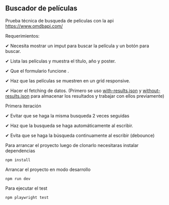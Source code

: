 ## Buscador de películas
Prueba técnica de busqueda de peliculas con la api https://www.omdbapi.com/

Requerimientos:

✔ Necesita mostrar un imput para buscar la película y un botón para buscar.

✔ Lista las películas y muestra el título, año y poster.

✔ Que el formulario funcione .

✔ Haz que las películas se muestren en un grid responsive.

✔ Hacer el fetching de datos. (Primero se uso [with-results.json](src/mocks/with-results.json) y [without-results.json](src/mocks/with-results.json) para almacenar los resultados y trabajar con ellos previamente)

Primera iteración

✔ Evitar que se haga la misma busqueda 2 veces seguidas

✔ Haz que la busqueda se haga automáticamente al escribir.

✔ Evita que se haga la búsqueda continuamente al escribir (debounce)


Para arrancar el proyecto luego de clonarlo necesitaras instalar dependencias
```node
npm install
```

Arrancar el proyecto en modo desarrollo
```node
npm run dev
```

Para ejecutar el test
```node
npm playwright test
```
